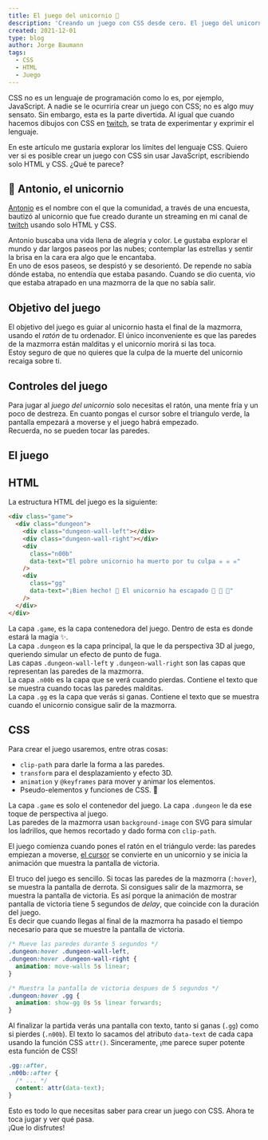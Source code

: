 ```yaml
---
title: El juego del unicornio 🦄
description: 'Creando un juego con CSS desde cero. El juego del unicornio es un mini juego creado completamente con CSS y HTML. ¿Es posible crear un juego con CSS? ¿Cuáles son los límites del lenguaje?'
created: 2021-12-01
type: blog
author: Jorge Baumann
tags:
  - CSS
  - HTML
  - Juego
---
```


CSS no es un lenguaje de programación como lo es, por ejemplo, JavaScript. A nadie se le ocurriría crear un juego con CSS; no es algo muy sensato. Sin embargo, esta es la parte divertida. Al igual que cuando hacemos dibujos con CSS en [twitch](https://twitch.tv/baumannzone), se trata de experimentar y exprimir el lenguaje.
  
En este artículo me gustaría explorar los límites del lenguaje CSS. Quiero ver si es posible crear un juego con CSS sin usar JavaScript, escribiendo solo HTML y CSS. ¿Qué te parece?

## 🦄 Antonio, el unicornio

[Antonio](https://youtu.be/x2kLLNFh-1k) es el nombre con el que la comunidad, a través de una encuesta, bautizó al unicornio que fue creado durante un streaming en mi canal de [twitch](https://twitch.tv/baumannzone) usando solo HTML y CSS.

Antonio buscaba una vida llena de alegría y color. Le gustaba explorar el mundo y dar largos paseos por las nubes; contemplar las estrellas y sentir la brisa en la cara era algo que le encantaba.  
En uno de esos paseos, se despistó y se desorientó. De repende no sabía dónde estaba, no entendía que estaba pasando. Cuando se dio cuenta, vio que estaba atrapado en una mazmorra de la que no sabía salir.

## Objetivo del juego
El objetivo del juego es guiar al unicornio hasta el final de la mazmorra, usando el _ratón_ de tu ordenador. El único inconveniente es que las paredes de la mazmorra están malditas y el unicornio morirá si las toca.  
Estoy seguro de que no quieres que la culpa de la muerte del unicornio recaiga sobre ti.
  
## Controles del juego
Para jugar al _juego del unicornio_ solo necesitas el ratón, una mente fría y un poco de destreza. En cuanto pongas el cursor sobre el triangulo verde, la pantalla empezará a moverse y el juego habrá empezado.  
Recuerda, no se pueden tocar las paredes.

## El juego

<blog-unicorn-game></blog-unicorn-game>

## HTML
La estructura HTML del juego es la siguiente:

```html
<div class="game">
  <div class="dungeon">
    <div class="dungeon-wall-left"></div>
    <div class="dungeon-wall-right"></div>
    <div
      class="n00b"
      data-text="El pobre unicornio ha muerto por tu culpa ☠️ ☠️ ☠️"
    />
    <div
      class="gg"
      data-text="¡Bien hecho! 🎉 El unicornio ha escapado 🌈 🌈 🌈"
    />
  </div>
</div>
```

La capa `.game`, es la capa contenedora del juego. Dentro de esta es donde estará la magia ✨.  
La capa `.dungeon` es la capa principal, la que le da perspectiva 3D al juego, queriendo simular un efecto de punto de fuga.  
Las capas `.dungeon-wall-left` y `.dungeon-wall-right` son las capas que representan las paredes de la mazmorra.  
La capa `.n00b` es la capa que se verá cuando pierdas. Contiene el texto que se muestra cuando tocas las paredes malditas.  
La capa `.gg` es la capa que verás si ganas. Contiene el texto que se muestra cuando el unicornio consigue salir de la mazmorra.  


## CSS

Para crear el juego usaremos, entre otras cosas:

- `clip-path` para darle la forma a las paredes.
- `transform` para el desplazamiento y efecto 3D.
- `animation` y `@keyframes` para mover y animar los elementos.
- Pseudo-elementos y funciones de CSS. 🤯


La capa `.game` es solo el contenedor del juego. La capa `.dungeon` le da ese toque de perspectiva al juego.  
Las paredes de la mazmorra usan `background-image` con SVG para simular los ladrillos, que hemos recortado y dado forma con `clip-path`.

El juego comienza cuando pones el ratón en el triángulo verde: las paredes empiezan a moverse, [el cursor](https://baumannzone.github.io/cursores-css/) se convierte en un unicornio y se inicia la animación que muestra la pantalla de victoria. 

El truco del juego es sencillo. Si tocas las paredes de la mazmorra (`:hover`), se muestra la pantalla de derrota. Si consigues salir de la mazmorra, se muestra la pantalla de victoria. Es así porque la animación de mostrar pantalla de victoria tiene 5 segundos de _delay_, que coincide con la duración del juego.  
Es decir que cuando llegas al final de la mazmorra ha pasado el tiempo necesario para que se muestre la pantalla de victoria.

```css
/* Mueve las paredes durante 5 segundos */
.dungeon:hover .dungeon-wall-left,
.dungeon:hover .dungeon-wall-right {
  animation: move-walls 5s linear;
}

/* Muestra la pantalla de victoria despues de 5 segundos */
.dungeon:hover .gg {
  animation: show-gg 0s 5s linear forwards;
}
```

Al finalizar la partida verás una pantalla con texto, tanto si ganas (`.gg`) como si pierdes (`.n00b`). El texto lo sacamos del atributo `data-text` de cada capa usando la función CSS `attr()`. Sinceramente, ¡me parece super potente esta función de CSS!

```css
.gg::after,
.n00b::after {
  /* ... */
  content: attr(data-text);
}
```

Esto es todo lo que necesitas saber para crear un juego con CSS. Ahora te toca jugar y ver qué pasa.  
¡Que lo disfrutes!
